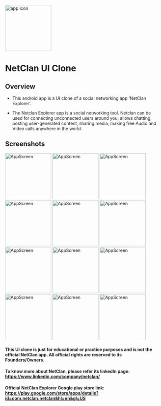 <img src="https://github.com/AdityaKumarGt/NetClan-UI-Clone/assets/121026525/32b09985-94de-4b9a-b617-015e8bc43a18" alt="app icon" width="150"> 

# NetClan UI Clone

## Overview

* This android app is a UI clone of a social networking app 'NetClan Explorer'.

* The Netclan Explorer app is a social networking tool. 
Netclan can be used for connecting unconnected users around you, allows chatting, posting user-generated content, sharing media, making free Audio and Video calls anywhere in the world.

## Screenshots

<img src="https://github.com/AdityaKumarGt/NetClan-UI-Clone/assets/121026525/1b1cd65e-7a0d-442c-923a-879333fab1da" alt="AppScreen" width="150"> 
<img src="https://github.com/AdityaKumarGt/NetClan-UI-Clone/assets/121026525/bb0419e5-a0b3-4b1f-946b-aa1d8baead6a" alt="AppScreen" width="150"> 
<img src="https://github.com/AdityaKumarGt/NetClan-UI-Clone/assets/121026525/7586ca51-58cf-4cfd-b4ac-7b6474bc5bf8" alt="AppScreen" width="150"> 
<img src="https://github.com/AdityaKumarGt/NetClan-UI-Clone/assets/121026525/30584a12-e199-4b8e-a657-4091cceb7b62" alt="AppScreen" width="150"> 
<img src="https://github.com/AdityaKumarGt/NetClan-UI-Clone/assets/121026525/b5cac75d-f27f-4216-b0a9-32f8ff1a2282" alt="AppScreen" width="150"> 
<img src="https://github.com/AdityaKumarGt/NetClan-UI-Clone/assets/121026525/f67a5672-b654-42db-bd3c-31dcd1eaff1c" alt="AppScreen" width="150"> 
<img src="https://github.com/AdityaKumarGt/NetClan-UI-Clone/assets/121026525/c4a2d87c-2a2d-4075-b7cf-737b824c5087" alt="AppScreen" width="150"> 
<img src="https://github.com/AdityaKumarGt/NetClan-UI-Clone/assets/121026525/a37a706c-a19a-4237-a160-c8217cc9e663" alt="AppScreen" width="150"> 
<img src="https://github.com/AdityaKumarGt/NetClan-UI-Clone/assets/121026525/38421273-4903-4dc4-a14e-66cc03ed9037" alt="AppScreen" width="150"> 
<img src="https://github.com/AdityaKumarGt/NetClan-UI-Clone/assets/121026525/862806dc-18f8-4b5b-a454-5a0ce0bf6a77" alt="AppScreen" width="150"> 
<img src="https://github.com/AdityaKumarGt/NetClan-UI-Clone/assets/121026525/af572618-8d12-4220-a30e-879bd358f21f" alt="AppScreen" width="150"> 
<img src="https://github.com/AdityaKumarGt/NetClan-UI-Clone/assets/121026525/b1eb3f79-f17b-42b6-b238-411a46ee59bf" alt="AppScreen" width="150"> 




#### This UI clone is just for educational or practice purposes and is not the official NetClan app. All official rights are reserved to its Founders/Owners.

#### To know more about NetClan, please refer its linkedIn page: https://www.linkedin.com/company/netclan/

#### Official NetClan Explorer Google play store link: https://play.google.com/store/apps/details?id=com.netclan.netclan&hl=en&gl=US
 
